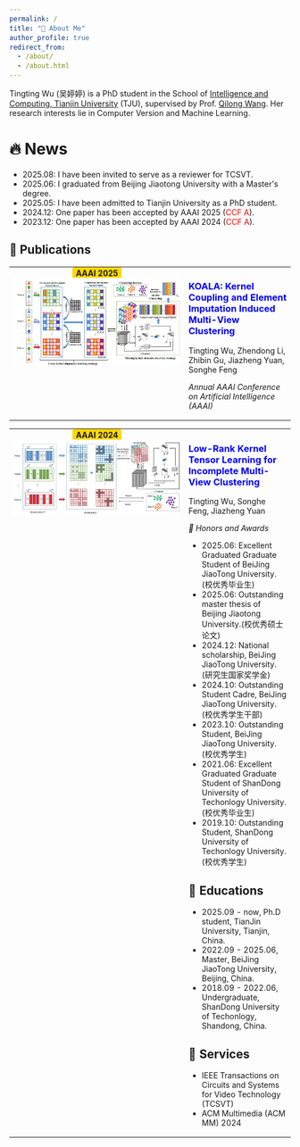 ```yaml
---
permalink: /
title: "🧐 About Me"
author_profile: true
redirect_from: 
  - /about/
  - /about.html
---
```

Tingting Wu (吴婷婷) is a PhD student in the School of [Intelligence and Computing, Tianjin University](https://cic.tju.edu.cn/) (TJU), supervised by Prof. [Qilong Wang](https://csqlwang.github.io/homepage/). Her research interests lie in Computer Version and Machine Learning.

🔥 News
======
- 2025.08: I have been invited to serve as a reviewer for TCSVT.
- 2025.06: I graduated from Beijing Jiaotong University with a Master's degree.
- 2025.05: I have been admitted to Tianjin University as a PhD student.
- 2024.12: One paper has been accepted by AAAI 2025 (<span style="color:red;">CCF A</span>).
- 2023.12: One paper has been accepted by AAAI 2024 (<span style="color:red;">CCF A</span>).
  
📑 Publications
------
<table border="0" style="border-collapse: collapse;">
  <tr>
    <td width="300" valign="top" align="center" style="border:none;">
      <div>
        <span style="background-color:#FFD700; padding:2px 6px; border-radius:4px; font-weight:bold;">
          AAAI 2025
        </span>
      </div>
      <img src="../images/KOALA_AAAI25.png" alt="AAAI 2025" width="100%"/>
    </td>
    <td style="border:none;">
      <h3 style="color:blue;">KOALA: Kernel Coupling and Element Imputation Induced Multi-View Clustering</h3>
      <p>Tingting Wu, Zhendong Li, Zhibin Gu, Jiazheng Yuan, Songhe Feng</p>
      <p style="font-style:italic;">Annual AAAI Conference on Artificial Intelligence (AAAI)</p>
    </td>
  </tr>
</table>

<table border="0" style="border-collapse: collapse;">
  <tr>
    <td width="300" valign="top" align="center" style="border:none;">
      <div>
        <span style="background-color:#FFD700; padding:2px 6px; border-radius:4px; font-weight:bold;">
          AAAI 2024
        </span>
      </div>
      <img src="../images/LRKT_AAAI24.png" alt="AAAI 2024" width="100%"/>
    </td>
    <td style="border:none;">
      <h3 style="color:blue;"> Low-Rank Kernel Tensor Learning for Incomplete Multi-View Clustering</h3>
      <p>Tingting Wu, Songhe Feng, Jiazheng Yuan</p>
      <p style="font-style:italic;> Annual AAAI Conference on Artificial Intelligence (AAAI)</p>
    </td>
  </tr>
</table>

🏅 Honors and Awards
------
- 2025.06: Excellent Graduated Graduate Student of BeiJing JiaoTong University.(校优秀毕业生)
- 2025.06: Outstanding master thesis of Beijing Jiaotong University.(校优秀硕士论文)
- 2024.12: National scholarship, BeiJing JiaoTong University. (研究生国家奖学金)
- 2024.10: Outstanding Student Cadre, BeiJing JiaoTong University. (校优秀学生干部)
- 2023.10: Outstanding Student, BeiJing JiaoTong University. (校优秀学生)
- 2021.06: Excellent Graduated Graduate Student of ShanDong University of Techonlogy University.(校优秀毕业生)
- 2019.10: Outstanding Student, ShanDong University of Techonlogy University. (校优秀学生)

📖 Educations
------
- 2025.09 - now, Ph.D student, TianJin University, Tianjin, China.
- 2022.09 - 2025.06, Master, BeiJing JiaoTong University, Beijing, China.
- 2018.09 - 2022.06, Undergraduate, ShanDong University of Techonlogy, Shandong, China.


📧 Services
------
- IEEE Transactions on Circuits and Systems for Video Technology (TCSVT)
- ACM Multimedia (ACM MM) 2024
